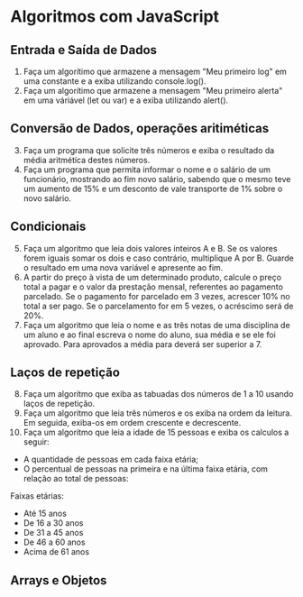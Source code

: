 # Algoritmos com JavaScript

## Entrada e Saída de Dados
1. Faça um algorítimo que armazene a mensagem "Meu primeiro log" em uma constante e a exiba utilizando console.log().
2. Faça um algorítimo que armazene a mensagem "Meu primeiro alerta" em uma váriável (let ou var) e a exiba utilizando alert().

## Conversão de Dados, operações aritiméticas
3. Faça um programa que solicite três números e exiba o resultado da média aritmética destes números.
4. Faça um programa que permita informar o nome e o salário de um funcionário, mostrando ao fim novo salário, sabendo que o mesmo teve um aumento de 15% e um desconto de vale transporte de 1% sobre o novo salário.

## Condicionais
5. Faça um algoritmo que leia dois valores inteiros A e B. Se os valores forem iguais somar os dois e caso contrário, multiplique A por B. Guarde o resultado em uma nova variável e apresente ao fim.
6. A partir do preço à vista de um determinado produto, calcule o preço total a pagar e o valor da prestação mensal, referentes ao pagamento parcelado. Se o pagamento for  parcelado em 3 vezes, acrescer 10% no total a ser pago. Se o parcelamento for em 5 vezes, o acréscimo será de 20%.
7. Faça um algoritmo que leia o nome e as três notas de uma disciplina de um aluno e ao final escreva o nome do aluno, sua média e se ele foi aprovado. Para aprovados a média para deverá ser superior a 7.

## Laços de repetição
8. Faça um algoritmo que exiba as tabuadas dos números de 1 a 10 usando laços de repetição.
9. Faça um algoritmo que leia três números e os exiba na ordem da leitura. Em seguida, exiba-os em ordem crescente e decrescente.
10. Faça um algoritmo que leia a idade de 15 pessoas e exiba os calculos a seguir:
  * A quantidade de pessoas em cada faixa etária;
  * O percentual de pessoas na primeira e na última faixa etária, com relação ao total de pessoas: 

Faixas etárias:
* Até 15 anos
* De 16 a 30 anos
* De 31 a 45 anos
* De 46 a 60 anos
* Acima de 61 anos

## Arrays e Objetos
